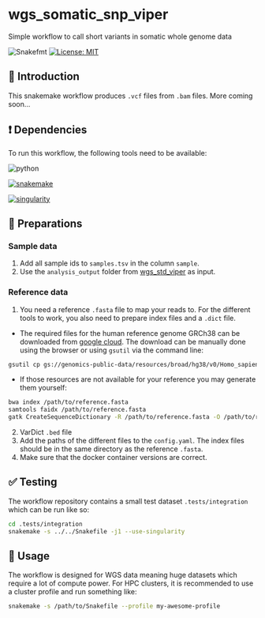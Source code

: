# wgs_somatic_snp_viper

Simple workflow to call short variants in somatic whole genome data

![Snakefmt](https://github.com/marrip/wgs_somatic_snp_viper/actions/workflows/main.yaml/badge.svg)
[![License: MIT](https://img.shields.io/badge/License-MIT-yellow.svg)](https://opensource.org/licenses/MIT)

## :speech_balloon: Introduction

This snakemake workflow produces `.vcf` files from `.bam` files.
More coming soon...

## :heavy_exclamation_mark: Dependencies

To run this workflow, the following tools need to be available:

![python](https://img.shields.io/badge/python-3.8-blue)

[![snakemake](https://img.shields.io/badge/snakemake-5.32.0-blue)](https://snakemake.readthedocs.io/en/stable/)

[![singularity](https://img.shields.io/badge/singularity-3.7-blue)](https://sylabs.io/docs/)

## :school_satchel: Preparations

### Sample data

1. Add all sample ids to `samples.tsv` in the column `sample`.
2. Use the `analysis_output` folder from [wgs_std_viper](https://github.com/marrip/wgs_std_viper)
as input.

### Reference data

1. You need a reference `.fasta` file to map your reads to. For the different tools to work, you also
need to prepare index files and a `.dict` file.

- The required files for the human reference genome GRCh38 can be downloaded from
[google cloud](https://console.cloud.google.com/storage/browser/genomics-public-data/resources/broad/hg38/v0).
The download can be manually done using the browser or using `gsutil` via the command line:

```bash
gsutil cp gs://genomics-public-data/resources/broad/hg38/v0/Homo_sapiens_assembly38.fasta /path/to/download/dir/
```

- If those resources are not available for your reference you may generate them yourself:

```bash
bwa index /path/to/reference.fasta
samtools faidx /path/to/reference.fasta
gatk CreateSequenceDictionary -R /path/to/reference.fasta -O /path/to/reference.dict
```

2. VarDict `.bed` file
3. Add the paths of the different files to the `config.yaml`. The index files should be
in the same directory as the reference `.fasta`.
4. Make sure that the docker container versions are correct.

## :white_check_mark: Testing

The workflow repository contains a small test dataset `.tests/integration` which can be run like so:

```bash
cd .tests/integration
snakemake -s ../../Snakefile -j1 --use-singularity
```

## :rocket: Usage

The workflow is designed for WGS data meaning huge datasets which require a lot of compute power. For
HPC clusters, it is recommended to use a cluster profile and run something like:

```bash
snakemake -s /path/to/Snakefile --profile my-awesome-profile
```
